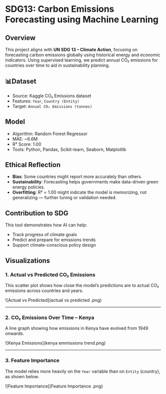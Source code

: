 # SDG13: Carbon Emissions Forecasting using Machine Learning

##  Overview
This project aligns with **UN SDG 13 – Climate Action**, focusing on forecasting carbon emissions globally using historical energy and economic indicators. Using supervised learning, we predict annual CO₂ emissions for countries over time to aid in sustainability planning.

## 📊Dataset
- Source: Kaggle CO₂ Emissions dataset
- Features: `Year`, `Country (Entity)`
- Target: `Annual CO₂ Emissions (tonnes)`

## Model
- Algorithm: Random Forest Regressor
- MAE: ~6.6M
- R² Score: 1.00 
- Tools: Python, Pandas, Scikit-learn, Seaborn, Matplotlib

## Ethical Reflection
- **Bias**: Some countries might report more accurately than others.
- **Sustainability**: Forecasting helps governments make data-driven green energy policies.
- **Overfitting**: R² = 1.00 might indicate the model is memorizing, not generalizing — further tuning or validation needed.

## Contribution to SDG
This tool demonstrates how AI can help:
- Track progress of climate goals
- Predict and prepare for emissions trends
- Support climate-conscious policy design

## Visualizations

### 1. Actual vs Predicted CO₂ Emissions
This scatter plot shows how close the model’s predictions are to actual CO₂ emissions across countries and years.

![Actual vs Predicted](actual vs predicted .png)

---

### 2. CO₂ Emissions Over Time – Kenya
A line graph showing how emissions in Kenya have evolved from 1949 onwards.

![Kenya Emissions](kenya emmissions trend.png)

---

### 3. Feature Importance
The model relies more heavily on the `Year` variable than on `Entity` (country), as shown below.

![Feature Importance](Feature Importance .png)

